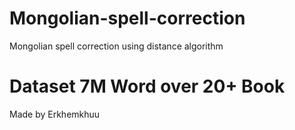 # Mongolian-spell-correction
Mongolian spell correction using distance algorithm

# Dataset 7M Word over 20+ Book

Made by Erkhemkhuu 